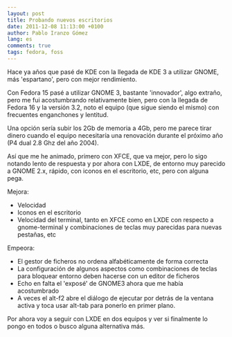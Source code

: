 ```yaml
---
layout: post
title: Probando nuevos escritorios
date: 2011-12-08 11:13:00 +0100
author: Pablo Iranzo Gómez
lang: es
comments: true
tags: fedora, foss
---
```


Hace ya años que pasé de KDE con la llegada de KDE 3 a utilizar GNOME, más 'espartano', pero con mejor rendimiento.

Con Fedora 15 pasé a utilizar GNOME 3, bastante 'innovador', algo extraño, pero me fui acostumbrando relativamente bien, pero con la llegada de Fedora 16 y la versión 3.2, noto el equipo (que sigue siendo el mismo) con frecuentes enganchones y lentitud.

Una opción sería subir los 2Gb de memoria a 4Gb, pero me parece tirar dinero cuando el equipo necesitaría una renovación durante el próximo año (P4 dual 2.8 Ghz del año 2004).

Así que me he animado, primero con XFCE, que va mejor, pero lo sigo notando lento de respuesta y por ahora con LXDE, de entorno muy parecido a GNOME 2.x, rápido, con iconos en el escritorio, etc, pero con alguna pega.

Mejora:

- Velocidad
- Iconos en el escritorio
- Velocidad del terminal, tanto en XFCE como en LXDE con respecto a gnome-terminal y combinaciones de teclas muy parecidas para nuevas pestañas, etc

Empeora:

- El gestor de ficheros no ordena alfabéticamente de forma correcta
- La configuración de algunos aspectos como combinaciones de teclas para bloquear entorno deben hacerse con un editor de ficheros
- Echo en falta el 'exposé' de GNOME3 ahora que me había acostumbrado
- A veces el alt-f2 abre el diálogo de ejecutar por detrás de la ventana activa y toca usar alt-tab para ponerlo en primer plano.

Por ahora voy a seguir con LXDE en dos equipos y ver si finalmente lo pongo en todos o busco alguna alternativa más.
